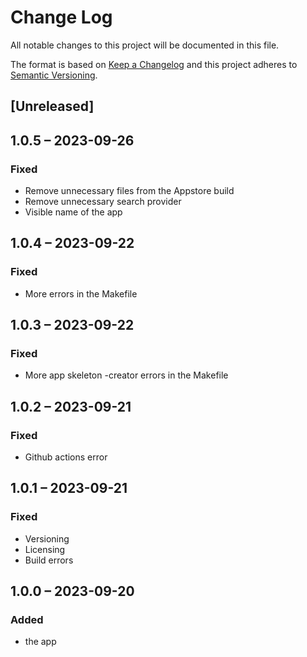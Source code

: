 # Change Log
All notable changes to this project will be documented in this file.

The format is based on [Keep a Changelog](http://keepachangelog.com/)
and this project adheres to [Semantic Versioning](http://semver.org/).

## [Unreleased]

## 1.0.5 – 2023-09-26
### Fixed
* Remove unnecessary files from the Appstore build
* Remove unnecessary search provider
* Visible name of the app

## 1.0.4 – 2023-09-22
### Fixed
* More errors in the Makefile

## 1.0.3 – 2023-09-22
### Fixed
* More app skeleton -creator errors in the Makefile

## 1.0.2 – 2023-09-21
### Fixed
* Github actions error

## 1.0.1 – 2023-09-21
### Fixed
* Versioning
* Licensing
* Build errors

## 1.0.0 – 2023-09-20
### Added
* the app
